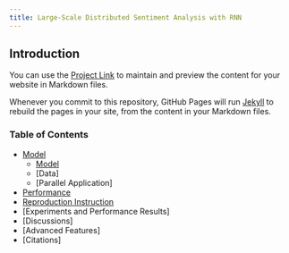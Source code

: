 ```yaml
---
title: Large-Scale Distributed Sentiment Analysis with RNN
---
```

## Introduction

You can use the [Project Link](https://github.com/Duuuuuu/Large-Scale-Distributed-Sentiment-Analysis-with-RNNs) to maintain and preview the content for your website in Markdown files.

Whenever you commit to this repository, GitHub Pages will run [Jekyll](https://jekyllrb.com/) to rebuild the pages in your site, from the content in your Markdown files.

### Table of Contents

- [Model](http://sophieyanzhao.github.io/model)
  * [Model](#model.md)
  * [Data]
  * [Parallel Application]
- [Performance](#on-the-right)
- [Reproduction Instruction]()
- [Experiments and Performance Results]
- [Discussions]
- [Advanced Features]
- [Citations]
